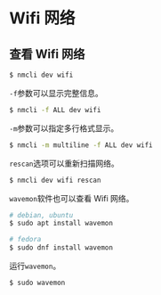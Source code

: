 # Wifi 网络

## 查看 Wifi 网络

```bash
$ nmcli dev wifi
```

`-f`参数可以显示完整信息。

```bash
$ nmcli -f ALL dev wifi
```

`-m`参数可以指定多行格式显示。

```bash
$ nmcli -m multiline -f ALL dev wifi
```

`rescan`选项可以重新扫描网络。

```bash
$ nmcli dev wifi rescan
```

`wavemon`软件也可以查看 Wifi 网络。

```bash
# debian, ubuntu
$ sudo apt install wavemon

# fedora
$ sudo dnf install wavemon
```

运行`wavemon`。

```bash
$ sudo wavemon
```


